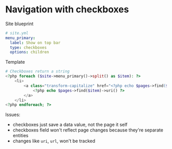 # Navigation with checkboxes

Site blueprint

```yaml
# site.yml
menu_primary:
  label: Show on top bar
  type: checkboxes
  options: children
```

Template

```php
# Checkboxes return a string
<?php foreach ($site->menu_primary()->split() as $item): ?>
	<li>
		<a class="transform-capitalize" href="<?php echo $pages->find($item)->url() ?>">
			<?php echo $pages->find($item)->uri() ?>
		</a>
	</li>
<?php endforeach; ?>
```

Issues:

- checkboxes just save a data value, not the page it self
- checkboxes field won't reflect page changes because they're separate entities
- changes like `uri`, `url`, won't be tracked
